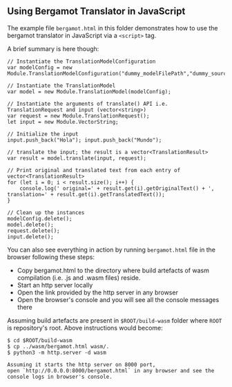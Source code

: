 ## Using Bergamot Translator in JavaScript
The example file `bergamot.html` in this folder demonstrates how to use the bergamot translator in JavaScript via a `<script>` tag.

A brief summary is here though:
```
// Instantiate the TranslationModelConfiguration
var modelConfig = new Module.TranslationModelConfiguration("dummy_modelFilePath","dummy_sourceVocabPath","dummy_targetVocabPath");

// Instantiate the TranslationModel
var model = new Module.TranslationModel(modelConfig);

// Instantiate the arguments of translate() API i.e. TranslationRequest and input (vector<string>)
var request = new Module.TranslationRequest();
let input = new Module.VectorString;

// Initialize the input
input.push_back("Hola"); input.push_back("Mundo");

// translate the input; the result is a vector<TranslationResult>
var result = model.translate(input, request);

// Print original and translated text from each entry of vector<TranslationResult>
for (let i = 0; i < result.size(); i++) {
    console.log(' original=' + result.get(i).getOriginalText() + ', translation=' + result.get(i).getTranslatedText());
}

// Clean up the instances
modelConfig.delete();
model.delete();
request.delete();
input.delete();
```

You can also see everything in action by running `bergamot.html` file in the browser following these steps:
* Copy bergamot.html to the directory where build artefacts of wasm compilation (i.e. .js and .wasm files) reside.
* Start an http server locally
* Open the link provided by the http server in any browser
* Open the browser's console and you will see all the console messages there

Assuming build artefacts are present in `$ROOT/build-wasm` folder where `ROOT` is repository's root.
Above instructions would become:
```
$ cd $ROOT/build-wasm
$ cp ../wasm/bergamot.html wasm/.
$ python3 -m http.server -d wasm

Assuming it starts the http server on 8000 port,
open `http://0.0.0.0:8000/bergamot.html` in any browser and see the console logs in browser's console.
```